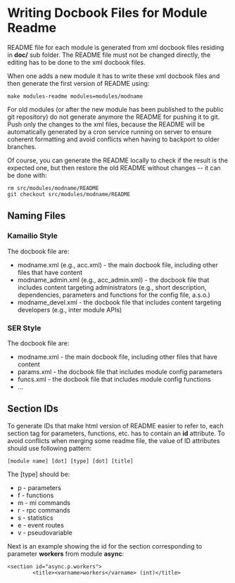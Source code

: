 # Writing Docbook Files for Module Readme

README file for each module is generated from xml docbook files residing
in **doc/** sub folder. The README file must not be changed directly,
the editing has to be done to the xml docbook files.

When one adds a new module it has to write these xml docbook files and
then generate the first version of README using:

    make modules-readme modules=modules/modname

For old modules (or after the new module has been published to the
public git repository) do not generate anymore the README for pushing it
to git. Push only the changes to the xml files, because the README will
be automatically generated by a cron service running on server to ensure
coherent formatting and avoid conflicts when having to backport to older
branches.

Of course, you can generate the README locally to check if the result is
the expected one, but then restore the old README without changes -- it
can be done with:

    rm src/modules/modname/README
    git checkout src/modules/modname/README

## Naming Files

### Kamailio Style

The docbook file are:

- modname.xml (e.g., acc.xml) - the main docbook file, including other
    files that have content
- modname_admin.xml (e.g., acc_admin.xml) - the docbook file that
    includes content targeting administrators (e.g., short description,
    dependencies, parameters and functions for the config file, a.s.o.)
- modname_devel.xml - the docbook file that includes content targeting
    developers (e.g., inter module APIs)

### SER Style

The docbook file are:

- modname.xml - the main docbook file, including other files that have
    content
- params.xml - the docbook file that includes module config parameters
- funcs.xml - the docbook file that includes module config functions
- ...

## Section IDs

To generate IDs that make html version of README easier to refer to,
each section tag for parameters, functions, etc. has to contain an
**id** attribute. To avoid conflicts when merging some readme file, the
value of ID attributes should use following pattern:

    [module name] [dot] [type] [dot] [title]

The \[type\] should be:

- p - parameters
- f - functions
- m - mi commands
- r - rpc commands
- s - statistics
- e - event routes
- v - pseudovariable

Next is an example showing the id for the section corresponding to
parameter **workers** from module **async**:

    <section id="async.p.workers">
            <title><varname>workers</varname> (int)</title>
